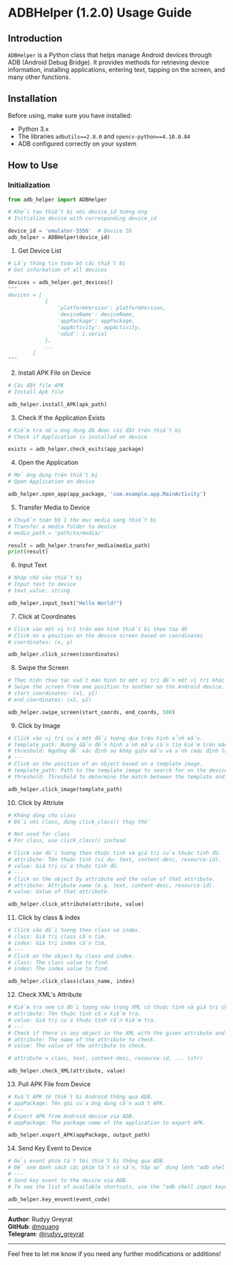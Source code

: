# ADBHelper (1.2.0) Usage Guide

## Introduction
`ADBHelper` is a Python class that helps manage Android devices through ADB (Android Debug Bridge). It provides methods for retrieving device information, installing applications, entering text, tapping on the screen, and many other functions.

## Installation

Before using, make sure you have installed:

- Python 3.x
- The libraries `adbutils==2.8.0` and `opencv-python==4.10.0.84`
- ADB configured correctly on your system

## How to Use

### Initialization

```python
from adb_helper import ADBHelper

# Khởi tạo thiết bị với device_id tương ứng
# Initialize device with corresponding device_id

device_id = 'emulator-5556'  # Device ID
adb_helper = ADBHelper(device_id)
```

1. Get Device List
```python
# Lấy thông tin toàn bộ các thiết bị
# Get information of all devices

devices = adb_helper.get_devices()
"""
devices = [
            {
                'platformVersion': platformVersion,
                'deviceName': deviceName,
                'appPackage': appPackage,
                'appActivity': appActivity, 
                'udid': i.serial    
            },
            ...
        ]
"""
```

2. Install APK File on Device
```python
# Cài đặt file APK
# Install Apk file

adb_helper.install_APK(apk_path)
```

3. Check If the Application Exists
```python
# Kiểm tra nếu ứng dụng đã được cài đặt trên thiết bị
# Check if Application is installed on device

exists = adb_helper.check_exits(app_package)
```

4. Open the Application
```python
# Mở ứng dụng trên thiết bị
# Open Application on device

adb_helper.open_app(app_package, 'com.example.app.MainActivity')
```

5. Transfer Media to Device
```python
# Chuyển toàn bộ 1 thư mục media sang thiết bị
# Transfer a media folder to device
# media_path = 'path/to/media/'

result = adb_helper.transfer_media(media_path)
print(result)
```

6. Input Text
```python
# Nhập chữ vào thiết bị
# Input text to device
# text_value: string

adb_helper.input_text("Hello World!")
```

7. Click at Coordinates
```python
# Click vào một vị trí trên màn hình thiết bị theo toạ độ
# Click on a position on the device screen based on coordinates
# coordinates: (x, y)

adb_helper.click_screen(coordinates)
```

8. Swipe the Screen
```python
# Thực hiện thao tác vuốt màn hình từ một vị trí đến một vị trí khác trên thiết bị Android. Thời gian thực hiện vuốt được điều chỉnh bằng tham số duration.
# Swipe the screen from one position to another on the Android device. The time to perform the swipe is adjusted by the duration parameter.
# start_coordinates: (x1, y1)
# end_coordinates: (x2, y2)

adb_helper.swipe_screen(start_coords, end_coords, 500)
```

9. Click by Image
```python
# Click vào vị trí của một đối tượng dựa trên hình ảnh mẫu.
# template_path: Đường dẫn đến hình ảnh mẫu cần tìm kiếm trên màn hình thiết bị.
# threshold: Ngưỡng để xác định sự khớp giữa mẫu và ảnh (mặc định là 0.8).
# ---
# Click on the position of an object based on a template image.
# template_path: Path to the template image to search for on the device screen.
# threshold: Threshold to determine the match between the template and the image (default is 0.8).

adb_helper.click_image(template_path)
```

10. Click by Attriute
```python
# Không dùng cho class
# Đối với class, dùng click_class() thay thế

# Not used for class
# For class, use click_class() instead

# Click vào đối tượng theo thuộc tính và giá trị của thuộc tính đó.
# attribute: Tên thuộc tính (ví dụ: text, content-desc, resource-id).
# value: Giá trị của thuộc tính đó.
# ---
# Click on the object by attribute and the value of that attribute.
# attribute: Attribute name (e.g. text, content-desc, resource-id).
# value: Value of that attribute.

adb_helper.click_attribute(attribute, value)
```

11. Click by class & index
```python
# Click vào đối tượng theo class và index.
# class: Giá trị class cần tìm.
# index: Giá trị index cần tìm.
# ---
# Click on the object by class and index.
# class: The class value to find.
# index: The index value to find.

adb_helper.click_class(class_name, index)
```

12. Check XML's Attribute
```python
# Kiểm tra xem có đối tượng nào trong XML có thuộc tính và giá trị cho trước hay không.
# attribute: Tên thuộc tính cần kiểm tra.
# value: Giá trị của thuộc tính cần kiểm tra.
# ---
# Check if there is any object in the XML with the given attribute and value.
# attribute: The name of the attribute to check.
# value: The value of the attribute to check.

# attribute = class, text, content-desc, resource-id, ... (str)

adb_helper.check_XML(attribute, value)
```

13. Pull APK File from Device
```python
# Xuất APK từ thiết bị Android thông qua ADB.
# appPackage: Tên gói của ứng dụng cần xuất APK.
# ---
# Export APK from Android device via ADB.
# appPackage: The package name of the application to export APK.

adb_helper.export_APK(appPackage, output_path)
```

14. Send Key Event to Device
```python
# Gửi event phím tắt tới thiết bị thông qua ADB.
# Để xem danh sách các phím tắt có sẵn, hãy sử dụng lệnh "adb shell input keyevent".
# ---
# Send key event to the device via ADB.
# To see the list of available shortcuts, use the "adb shell input keyevent" command.

adb_helper.key_envent(event_code)
```


---

**Author**: Rudyy Greyrat  
**GitHub**: [dmquang](https://github.com/dmquang)  
**Telegram**: [@rudyy_greyrat](https://t.me/rudyy_greyrat)

---

Feel free to let me know if you need any further modifications or additions!
